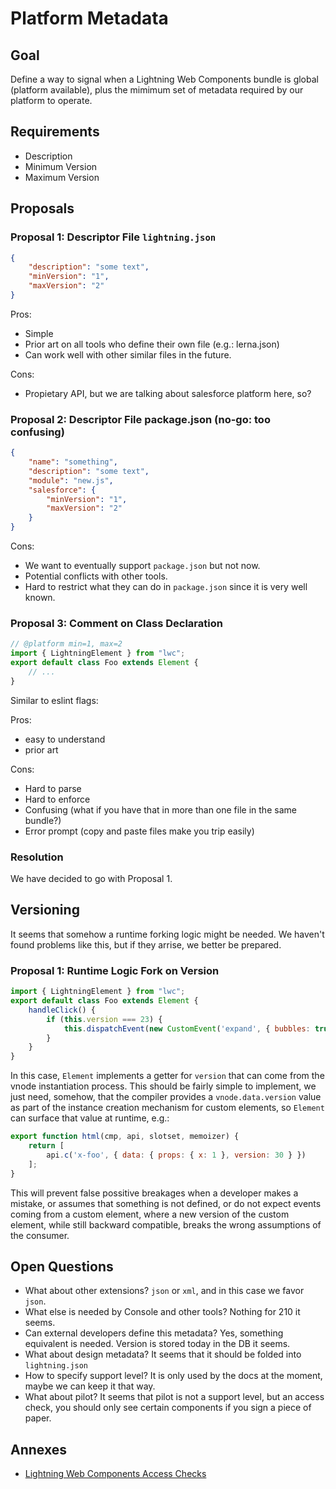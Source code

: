 # Platform Metadata

## Goal

Define a way to signal when a Lightning Web Components bundle is global (platform available), plus the mimimum set of metadata required by our platform to operate.

## Requirements

* Description
* Minimum Version
* Maximum Version

## Proposals

### Proposal 1: Descriptor File `lightning.json`

```json
{
    "description": "some text",
    "minVersion": "1",
    "maxVersion": "2"
}
```

Pros:
* Simple
* Prior art on all tools who define their own file (e.g.: lerna.json)
* Can work well with other similar files in the future.

Cons:
* Propietary API, but we are talking about salesforce platform here, so?

### Proposal 2: Descriptor File package.json (no-go: too confusing)

```json
{
    "name": "something",
    "description": "some text",
    "module": "new.js",
    "salesforce": {
        "minVersion": "1",
        "maxVersion": "2"
    }
}
```

Cons:
* We want to eventually support `package.json` but not now.
* Potential conflicts with other tools.
* Hard to restrict what they can do in `package.json` since it is very well known.

###  Proposal 3: Comment on Class Declaration


```js
// @platform min=1, max=2
import { LightningElement } from "lwc";
export default class Foo extends Element {
    // ...
}
```

Similar to eslint flags:

Pros:
* easy to understand
* prior art

Cons:
* Hard to parse
* Hard to enforce
* Confusing (what if you have that in more than one file in the same bundle?)
* Error prompt (copy and paste files make you trip easily)

### Resolution

We have decided to go with Proposal 1.

## Versioning

It seems that somehow a runtime forking logic might be needed. We haven't found problems like this, but if they arrise, we better be prepared.

### Proposal 1: Runtime Logic Fork on Version

```js
import { LightningElement } from "lwc";
export default class Foo extends Element {
    handleClick() {
        if (this.version === 23) {
            this.dispatchEvent(new CustomEvent('expand', { bubbles: true }));
        }
    }
}
```

In this case, `Element` implements a getter for `version` that can come from the vnode instantiation process. This should be fairly simple to implement, we just need, somehow, that the compiler provides a `vnode.data.version` value as part of the instance creation mechanism for custom elements, so `Element` can surface that value at runtime, e.g.:

```js
export function html(cmp, api, slotset, memoizer) {
    return [
        api.c('x-foo', { data: { props: { x: 1 }, version: 30 } })
    ];
}
```

This will prevent false possitive breakages when a developer makes a mistake, or assumes that something is not defined, or do not expect events coming from a custom element, where a new version of the custom element, while still backward compatible, breaks the wrong assumptions of the consumer.

## Open Questions

* What about other extensions? `json` or `xml`, and in this case we favor `json`.
* What else is needed by Console and other tools? Nothing for 210 it seems.
* Can external developers define this metadata? Yes, something equivalent is needed. Version is stored today in the DB it seems.
* What about design metadata? It seems that it should be folded into `lightning.json`
* How to specify support level? It is only used by the docs at the moment, maybe we can keep it that way.
* What about pilot? It seems that pilot is not a support level, but an access check, you should only see certain components if you sign a piece of paper.

## Annexes

* [Lightning Web Components Access Checks](https://docs.google.com/document/d/1o6TJQ-rle-BLwOK7kh73lY5Um5O6lWM-sypOrJa0N68/edit#heading=h.x7bydnvqngs9)
